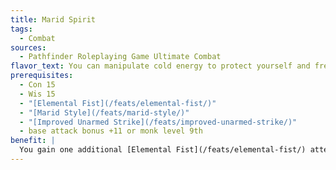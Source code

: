 ```yaml
---
title: Marid Spirit
tags:
  - Combat
sources:
  - Pathfinder Roleplaying Game Ultimate Combat
flavor_text: You can manipulate cold energy to protect yourself and freeze your foes.
prerequisites:
  - Con 15
  - Wis 15
  - "[Elemental Fist](/feats/elemental-fist/)"
  - "[Marid Style](/feats/marid-style/)"
  - "[Improved Unarmed Strike](/feats/improved-unarmed-strike/)"
  - base attack bonus +11 or monk level 9th
benefit: |
  You gain one additional [Elemental Fist](/feats/elemental-fist/) attempt per day. While using [Marid Style](/feats/marid-style/), you gain cold resistance equal to your base attack bonus, or monk level plus base attack bonus gained from levels in classes other than monk, whichever is higher. While denied your Dexterity bonus to AC you are also denied this resistance. Creatures that take cold damage from your [Elemental Fist](/feats/elemental-fist/) attack must succeed at a Fortitude save (DC 10 + 1/2 your character level + your Wis modifier) or become entangled in ice for 1d4 rounds. The ice has hit points equal to three times your base attack bonus or monk level, whichever is higher, and a break DC of 15 + your base attack bonus or monk level, whichever is higher. Destroying or breaking the ice ends the entangled condition.
---
```


